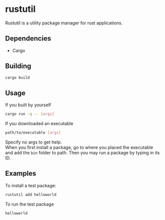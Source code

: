# rustutil

Rustutil is a utility package manager for rust applications.

## Dependencies

- Cargo

## Building

```sh
cargo build
```

## Usage

If you built by yourself

```sh
cargo run -q -- [args]
```

If you downloaded an executable

```sh
path/to/executable [args]
```

Specify no args to get help.  
When you first install a package, go to where you placed the executable and add the `bin` folder to path. Then you may run a package by typing in its ID.

## Examples

To install a test package:

```sh
rustutil add helloworld
```

To run the test package

```sh
helloworld
```
